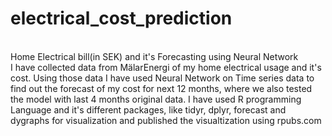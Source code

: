 # electrical_cost_prediction

<BR>Home Electrical bill(in SEK) and it's Forecasting using Neural Network </BR>
I have collected data from MälarEnergi of my home electrical usage and it's cost. Using those data I have used Neural Network on Time series data to find out the forecast of my cost for next 12 months, where we also tested the model with last 4 months original data.  I have used R programming Language and it's different packages, like tidyr, dplyr, forecast and dygraphs for visualization and published the visualtization using rpubs.com
